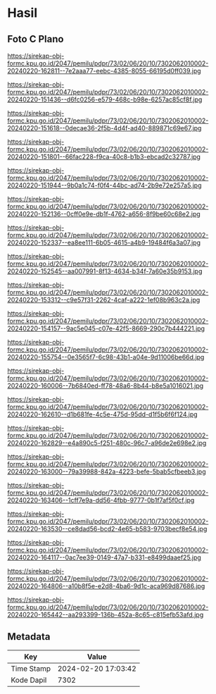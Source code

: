 # Hasil

## Foto C Plano

https://sirekap-obj-formc.kpu.go.id/2047/pemilu/pdpr/73/02/06/20/10/7302062010002-20240220-162811--7e2aaa77-eebc-4385-8055-66195d0ff039.jpg

https://sirekap-obj-formc.kpu.go.id/2047/pemilu/pdpr/73/02/06/20/10/7302062010002-20240220-151436--d6fc0256-e579-468c-b98e-6257ac85cf8f.jpg

https://sirekap-obj-formc.kpu.go.id/2047/pemilu/pdpr/73/02/06/20/10/7302062010002-20240220-151618--0decae36-2f5b-4d4f-ad40-889871c69e67.jpg

https://sirekap-obj-formc.kpu.go.id/2047/pemilu/pdpr/73/02/06/20/10/7302062010002-20240220-151801--66fac228-f9ca-40c8-b1b3-ebcad2c32787.jpg

https://sirekap-obj-formc.kpu.go.id/2047/pemilu/pdpr/73/02/06/20/10/7302062010002-20240220-151944--9b0a1c74-f0f4-44bc-ad74-2b9e72e257a5.jpg

https://sirekap-obj-formc.kpu.go.id/2047/pemilu/pdpr/73/02/06/20/10/7302062010002-20240220-152136--0cff0e9e-db1f-4762-a656-8f9be60c68e2.jpg

https://sirekap-obj-formc.kpu.go.id/2047/pemilu/pdpr/73/02/06/20/10/7302062010002-20240220-152337--ea8ee111-6b05-4615-a4b9-19484f6a3a07.jpg

https://sirekap-obj-formc.kpu.go.id/2047/pemilu/pdpr/73/02/06/20/10/7302062010002-20240220-152545--aa007991-8f13-4634-b34f-7a60e35b9153.jpg

https://sirekap-obj-formc.kpu.go.id/2047/pemilu/pdpr/73/02/06/20/10/7302062010002-20240220-153312--c9e57f31-2262-4caf-a222-1ef08b963c2a.jpg

https://sirekap-obj-formc.kpu.go.id/2047/pemilu/pdpr/73/02/06/20/10/7302062010002-20240220-154157--9ac5e045-c07e-42f5-8669-290c7b444221.jpg

https://sirekap-obj-formc.kpu.go.id/2047/pemilu/pdpr/73/02/06/20/10/7302062010002-20240220-155754--0e3565f7-6c98-43b1-a04e-9d11006be66d.jpg

https://sirekap-obj-formc.kpu.go.id/2047/pemilu/pdpr/73/02/06/20/10/7302062010002-20240220-160006--7b6840ed-ff78-48a6-8b44-b8e5a1016021.jpg

https://sirekap-obj-formc.kpu.go.id/2047/pemilu/pdpr/73/02/06/20/10/7302062010002-20240220-162610--d1b681fe-4c5e-475d-95dd-d1f5b6f6f124.jpg

https://sirekap-obj-formc.kpu.go.id/2047/pemilu/pdpr/73/02/06/20/10/7302062010002-20240220-162829--e4a890c5-f251-480c-96c7-a96de2e698e2.jpg

https://sirekap-obj-formc.kpu.go.id/2047/pemilu/pdpr/73/02/06/20/10/7302062010002-20240220-163000--79a39988-842a-4223-befe-5bab5cfbeeb3.jpg

https://sirekap-obj-formc.kpu.go.id/2047/pemilu/pdpr/73/02/06/20/10/7302062010002-20240220-163406--1cff7e9a-dd56-4fbb-9777-0b1f7af5f0cf.jpg

https://sirekap-obj-formc.kpu.go.id/2047/pemilu/pdpr/73/02/06/20/10/7302062010002-20240220-163530--ce8dad56-bcd2-4e65-b583-9703becf8e54.jpg

https://sirekap-obj-formc.kpu.go.id/2047/pemilu/pdpr/73/02/06/20/10/7302062010002-20240220-164117--0ac7ee39-0149-47a7-b331-e8499daaef25.jpg

https://sirekap-obj-formc.kpu.go.id/2047/pemilu/pdpr/73/02/06/20/10/7302062010002-20240220-164806--a10b8f5e-e2d8-4ba6-9d1c-aca969d87686.jpg

https://sirekap-obj-formc.kpu.go.id/2047/pemilu/pdpr/73/02/06/20/10/7302062010002-20240220-165442--aa293399-136b-452a-8c65-c815efb53afd.jpg


## Metadata

| Key        | Value               |
| ---------- | ------------------- |
| Time Stamp | 2024-02-20 17:03:42 |
| Kode Dapil | 7302                |



